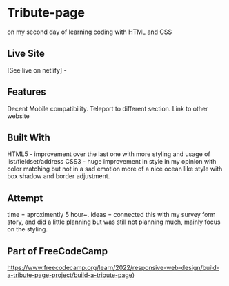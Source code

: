 # Tribute-page
on my second day of learning coding with HTML and CSS

## Live Site
[See live on netlify] - 

## Features
Decent Mobile compatibility.
Teleport to different section.
Link to other website

## Built With
HTML5 - improvement over the last one with more styling and usage of list/fieldset/address
CSS3 - huge improvement in style in my opinion with color matching but not in a sad emotion more of a nice ocean like style with box shadow and border adjustment.

## Attempt
time = aproximently 5 hour~.
ideas = connected this with my survey form story, and did a little planning but was still not planning much, mainly focus on the styling.

## Part of FreeCodeCamp
https://www.freecodecamp.org/learn/2022/responsive-web-design/build-a-tribute-page-project/build-a-tribute-page)
